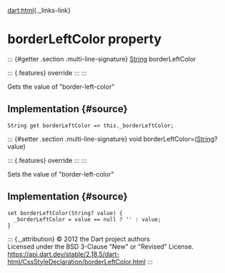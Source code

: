 [dart:html](../../dart-html/dart-html-library){._links-link}

borderLeftColor property
========================

::: {#getter .section .multi-line-signature}
[String](../../dart-core/string-class) borderLeftColor

::: {.features}
override
:::
:::

Gets the value of \"border-left-color\"

Implementation {#source}
--------------

``` {.language-dart data-language="dart"}
String get borderLeftColor => this._borderLeftColor;
```

::: {#setter .section .multi-line-signature}
void borderLeftColor=([String](../../dart-core/string-class)? value)

::: {.features}
override
:::
:::

Sets the value of \"border-left-color\"

Implementation {#source}
--------------

``` {.language-dart data-language="dart"}
set borderLeftColor(String? value) {
  _borderLeftColor = value == null ? '' : value;
}
```

::: {._attribution}
© 2012 the Dart project authors\
Licensed under the BSD 3-Clause \"New\" or \"Revised\" License.\
<https://api.dart.dev/stable/2.18.5/dart-html/CssStyleDeclaration/borderLeftColor.html>
:::
